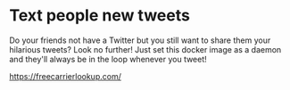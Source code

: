 # Text people new tweets
Do your friends not have a Twitter but you still want to share them your hilarious tweets? Look no further! Just set this docker image as a daemon and they'll always be in the loop whenever you tweet!


https://freecarrierlookup.com/
